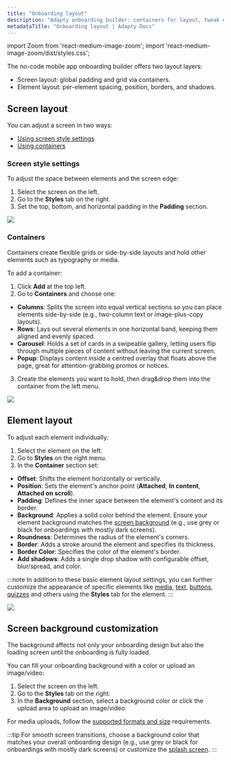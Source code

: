 ```yaml
---
title: "Onboarding layout"
description: "Adapty onboarding builder: containers for layout, tweak element spacing and style."
metadataTitle: "Onboarding layout | Adapty Docs"
---
```


import Zoom from 'react-medium-image-zoom';
import 'react-medium-image-zoom/dist/styles.css';

The no-code mobile app onboarding builder offers two layout layers: 
- Screen layout: global padding and grid via containers.
- Element layout: per-element spacing, position, borders, and shadows.

## Screen layout
You can adjust a screen in two ways:
- [Using screen style settings](#screen-style-settings)
- [Using containers](#containers)

### Screen style settings
To adjust the space between elements and the screen edge:
1. Select the screen on the left.
2. Go to the **Styles** tab on the right.
3. Set the top, bottom, and horizontal padding in the **Padding** section.

<Zoom>
  <img src={require('./img/screen-layout.png').default}
  style={{
    border: '1px solid #727272', /* border width and color */
    width: '700px', /* image width */
    display: 'block', /* for alignment */
    margin: '0 auto' /* center alignment */
  }}
/>
</Zoom>

### Containers
Containers create flexible grids or side-by-side layouts and hold other elements such as typography or media.

To add a container:
1. Click **Add** at the top left.
2. Go to **Containers** and choose one:
- **Columns**: Splits the screen into equal vertical sections so you can place elements side-by-side (e.g., two-column text or image-plus-copy layouts).
- **Rows**: Lays out several elements in one horizontal band, keeping them aligned and evenly spaced.
- **Carousel**: Holds a set of cards in a swipeable gallery, letting users flip through multiple pieces of content without leaving the current screen.
- **Popup**: Displays content inside a centred overlay that floats above the page, great for attention-grabbing promos or notices.
3. Create the elements you want to hold, then drag&drop them into the container from the left menu.

<Zoom>
  <img src={require('./img/containers.gif').default}
  style={{
    border: '1px solid #727272', /* border width and color */
    width: '700px', /* image width */
    display: 'block', /* for alignment */
    margin: '0 auto' /* center alignment */
  }}
/>
</Zoom>

## Element layout
To adjust each element individually:
1. Select the element on the left.
2. Go to **Styles** on the right menu.
3. In the **Container** section set:
- **Offset**: Shifts the element horizontally or vertically.
- **Position**: Sets the element's anchor point (**Attached**, **In content**, **Attached on scroll**).
- **Padding**: Defines the inner space between the element's content and its border.
- **Background**: Applies a solid color behind the element. Ensure your element background matches the [screen background](#screen-background-customization) (e.g., use grey or black for onboardings with mostly dark screens).
- **Roundness**: Determines the radius of the element's corners.
- **Border**: Adds a stroke around the element and specifies its thickness.
- **Border Color**: Specifies the color of the element's border.
- **Add shadows**: Adds a single drop shadow with configurable offset, blur/spread, and color.

:::note
In addition to these basic element layout settings, you can further customize the appearance of specific elements like [media](onboarding-media.md#media-customization), [text](onboarding-text.md#text--list-customization), [buttons](onboarding-buttons.md#button-customization), [quizzes](onboarding-quizzes.md#quiz-customization) and others using the **Styles** tab for the element.
:::


<Zoom>
  <img src={require('./img/element-layout.png').default}
  style={{
    border: '1px solid #727272', /* border width and color */
    width: '700px', /* image width */
    display: 'block', /* for alignment */
    margin: '0 auto' /* center alignment */
  }}
/>
</Zoom>

## Screen background customization

The background affects not only your onboarding design but also the loading screen until the onboarding is fully loaded.

You can fill your onboarding background with a color or upload an image/video:

1. Select the screen on the left.
2. Go to the **Styles** tab on the right.
3. In the **Background** section, select a background color or click the upload area to upload an image/video.

For media uploads, follow the [supported formats and size](onboarding-media.md#supported-formats-and-size) requirements.

:::tip
For smooth screen transitions, choose a background color that matches your overall onboarding design (e.g., use grey or black for onboardings with mostly dark screens) or customize the [splash screen](ios-present-onboardings#add-smooth-transitions-between-the-splash-screen-and-onboarding).
:::

